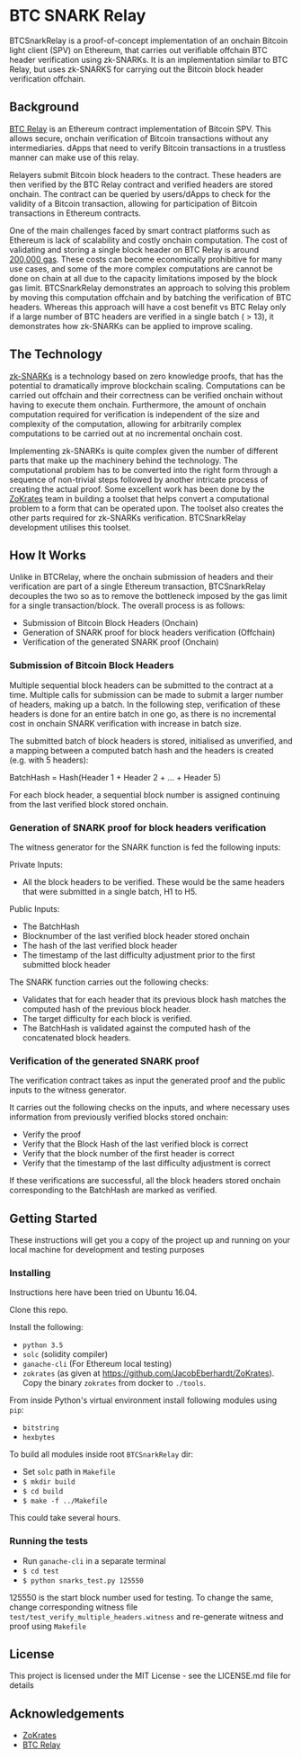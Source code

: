 # BTC SNARK Relay


BTCSnarkRelay is a proof-of-concept implementation of an onchain Bitcoin light client (SPV) on Ethereum, that carries out verifiable offchain BTC header verification using zk-SNARKs. It is an implementation similar to BTC Relay, but uses zk-SNARKS for carrying out the Bitcoin block header verification offchain.


## Background

[BTC Relay](https://github.com/ethereum/btcrelay) is an Ethereum contract implementation of Bitcoin SPV. This allows secure, onchain verification of Bitcoin transactions without any intermediaries. dApps that need to verify Bitcoin transactions in a trustless manner can make use of this relay.

Relayers submit Bitcoin block headers to the contract. These headers are then verified by the BTC Relay contract and verified headers are stored onchain. The contract can be queried by users/dApps to check for the validity of a Bitcoin transaction, allowing for participation of Bitcoin transactions in Ethereum contracts.

One of the main challenges faced by smart contract platforms such as Ethereum is lack of scalability and costly onchain computation. The cost of validating and storing a single block header on BTC Relay is around [200,000 gas](https://etherscan.io/tx/0x3f84a29f030802bdfda6734eeb3b60ebc4a3d79f92e8249a0733b11c1a5ad85d). These costs can become economically prohibitive for many use cases, and some of the more complex computations are cannot be done on chain at all due to the capacity limitations imposed by the block gas limit. BTCSnarkRelay demonstrates an approach to solving this problem by moving this computation offchain and by batching the verification of BTC headers. Whereas this approach will have a cost benefit vs BTC Relay only if a large number of BTC headers are verified in a single batch ( > 13), it demonstrates how zk-SNARKs can be applied to improve scaling.

## The Technology

[zk-SNARKs](http://chriseth.github.io/notes/articles/zksnarks/zksnarks.pdf) is a technology based on zero knowledge proofs, that has the potential to dramatically improve blockchain scaling. Computations can be carried out offchain and their correctness can be verified onchain without having to execute them onchain. Furthermore, the amount of onchain computation required for verification is independent of the size and complexity of the computation, allowing for arbitrarily complex computations to be carried out at no incremental onchain cost.

Implementing zk-SNARKs is quite complex given the number of different parts that make up the machinery behind the technology. The computational problem has to be converted into the right form through a sequence of non-trivial steps followed by another intricate process of creating the actual proof. Some excellent work has been done by the [ZoKrates](https://github.com/JacobEberhardt/ZoKrates) team in building a toolset that helps convert a computational problem to a form that can be operated upon. The toolset also creates the other parts required for zk-SNARKs verification. BTCSnarkRelay development utilises this toolset.

## How It Works

Unlike in BTCRelay, where the onchain submission of headers and their verification are part of a single Ethereum transaction, BTCSnarkRelay decouples the two so as to remove the bottleneck imposed by the gas limit for a single transaction/block. The overall process is as follows:

* Submission of Bitcoin Block Headers (Onchain)
* Generation of SNARK proof for block headers verification (Offchain)
* Verification of the generated SNARK proof (Onchain)



### Submission of Bitcoin Block Headers

Multiple sequential block headers can be submitted to the contract at a time. Multiple calls for submission can be made to submit a larger number of headers, making up a batch. In the following step, verification of these headers is done for an entire batch in one go, as there is no incremental cost in onchain SNARK verification with increase in batch size.

The submitted batch of block headers is stored, initialised as unverified, and a mapping between a computed batch hash and the headers is created (e.g. with 5 headers):

BatchHash = Hash(Header 1 + Header 2 + ... + Header 5)

For each block header, a sequential block number is assigned continuing from the last verified block stored onchain.


### Generation of SNARK proof for block headers verification

The witness generator for the SNARK function is fed the following inputs:

Private Inputs:
* All the block headers to be verified. These would be the same headers that were submitted in a single batch, H1 to H5.

Public Inputs:
* The BatchHash
* Blocknumber of the last verified block header stored onchain
* The hash of the last verified block header
* The timestamp of the last difficulty adjustment prior to the first submitted block header

The SNARK function carries out the following checks:

* Validates that for each header that its previous block hash matches the computed hash of the previous block header.  
* The target difficulty for each block is verified.  
* The BatchHash is validated against the computed hash of the concatenated block headers.  



### Verification of the generated SNARK proof

The verification contract takes as input the generated proof and the public inputs to the witness generator.

It carries out the following checks on the inputs, and where necessary uses information from previously verified blocks stored onchain:


* Verify the proof
* Verify that the Block Hash of the last verified block is correct
* Verify that the block number of the first header is correct
* Verify that the timestamp of the last difficulty adjustment is correct  

If these verifications are successful, all the block headers stored onchain corresponding to the BatchHash are marked as verified.  

## Getting Started

These instructions will get you a copy of the project up and running on your local machine for development and testing purposes

### Installing
Instructions here have been tried on Ubuntu 16.04.  

Clone this repo.

Install the following:
* `python 3.5`
* `solc` (solidity compiler)
* `ganache-cli` (For Ethereum local testing)
* `zokrates` (as given  at https://github.com/JacobEberhardt/ZoKrates). Copy the binary `zokrates` from docker to `./tools`.

From inside Python's virtual environment install following modules using `pip`:
* `bitstring`
* `hexbytes`

To build all modules inside root `BTCSnarkRelay` dir:
* Set `solc` path in `Makefile`
* `$ mkdir build`
* `$ cd build`
* `$ make -f ../Makefile`

This could take several hours.  

### Running the tests
* Run `ganache-cli` in a separate terminal
* `$ cd test`
* `$ python snarks_test.py 125550`

125550 is the start block number used for testing. To change the same, change corresponding witness file  `test/test_verify_multiple_headers.witness` and re-generate witness and proof using `Makefile`

## License

This project is licensed under the MIT License - see the LICENSE.md file for details

## Acknowledgements

* [ZoKrates](https://github.com/JacobEberhardt/ZoKrates)
* [BTC Relay](https://github.com/ethereum/btcrelay)






